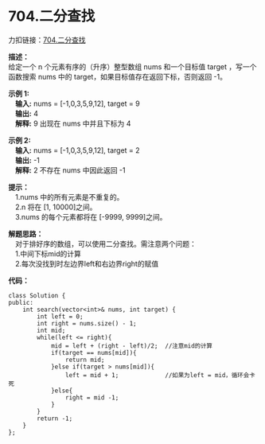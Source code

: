 # 704.二分查找
力扣链接：[704.二分查找](https://leetcode.cn/problems/binary-search/description/)

**描述：**  
给定一个 n 个元素有序的（升序）整型数组 nums 和一个目标值 target  ，写一个函数搜索 nums 中的 target，如果目标值存在返回下标，否则返回 -1。  

**示例 1:**  
　**输入:** nums = [-1,0,3,5,9,12], target = 9  
　**输出:** 4  
　**解释:** 9 出现在 nums 中并且下标为 4  
 
**示例 2:**  
　**输入:** nums = [-1,0,3,5,9,12], target = 2  
　**输出:** -1  
　**解释:** 2 不存在 nums 中因此返回 -1  

 **提示：**  
　1.nums 中的所有元素是不重复的。  
　2.n 将在 [1, 10000]之间。  
　3.nums 的每个元素都将在 [-9999, 9999]之间。  

 **解题思路：**  
 　对于排好序的数组，可以使用二分查找。需注意两个问题：  
  　1.中间下标mid的计算  
  　2.每次没找到时左边界left和右边界right的赋值  

**代码：**  
```
class Solution {
public:
    int search(vector<int>& nums, int target) {
        int left = 0;
        int right = nums.size() - 1;
        int mid;
        while(left <= right){
            mid = left + (right - left)/2;  //注意mid的计算
            if(target == nums[mid]){
                return mid;
            }else if(target > nums[mid]){
                left = mid + 1;             //如果为left = mid，循环会卡死
            }else{
                right = mid -1;
            }
        }
        return -1;
    }
};
```
